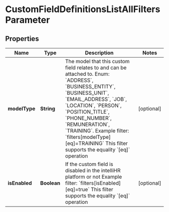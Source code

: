 

# CustomFieldDefinitionsListAllFiltersParameter


## Properties

| Name | Type | Description | Notes |
|------------ | ------------- | ------------- | -------------|
|**modelType** | **String** | The model that this custom field relates to and can be attached to. Enum: &#x60;ADDRESS&#x60;, &#x60;BUSINESS_ENTITY&#x60;, &#x60;BUSINESS_UNIT&#x60;, &#x60;EMAIL_ADDRESS&#x60;, &#x60;JOB&#x60;, &#x60;LOCATION&#x60;, &#x60;PERSON&#x60;, &#x60;POSITION_TITLE&#x60;, &#x60;PHONE_NUMBER&#x60;, &#x60;REMUNERATION&#x60;, &#x60;TRAINING&#x60;.  Example filter: &#x60;filters[modelType][eq]&#x3D;TRAINING&#x60;  This filter supports the equality &#x60;[eq]&#x60; operation |  [optional] |
|**isEnabled** | **Boolean** | If the custom field is disabled in the intelliHR platform or not  Example filter: &#x60;filters[isEnabled][eq]&#x3D;true&#x60;  This filter supports the equality &#x60;[eq]&#x60; operation |  [optional] |



